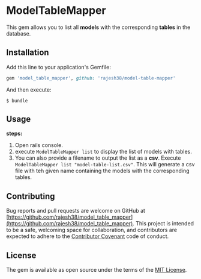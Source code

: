# ModelTableMapper

This gem allows you to list all **models** with the corresponding **tables** in the database.

## Installation

Add this line to your application's Gemfile:

```ruby
gem 'model_table_mapper', github: 'rajesh38/model-table-mapper'
```

And then execute:

    $ bundle

## Usage
__steps:__
1. Open rails console.
2. execute `ModelTableMapper list` to display the list of models with tables.
3. You can also provide a filename to output the list as a **csv**. Execute `ModelTableMapper list "model-table-list.csv"`. This will generate a csv file with teh given name containing the models with the corresponding tables.

## Contributing

Bug reports and pull requests are welcome on GitHub at [https://github.com/rajesh38/model_table_mapper](https://github.com/rajesh38/model_table_mapper). This project is intended to be a safe, welcoming space for collaboration, and contributors are expected to adhere to the [Contributor Covenant](http://contributor-covenant.org) code of conduct.


## License

The gem is available as open source under the terms of the [MIT License](http://opensource.org/licenses/MIT).

